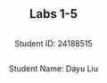 
<div  style="display: flex; flex-direction: column; justify-content: center; align-items: center; height: 100vh;">
<h2>Labs 1-5</h2>
<p>Student ID: 24188515</p>
<p>Student Name: Dayu Liu</p>
</div>

# Lab 1
## AWS Account and Log in
### [1] Log into an IAM user account created for you on AWS.
After receiving the email with original login cridentials, I logged-in and reseted my password accordingly.
![enter image description here](http://127.0.0.1/assets/lab1-1.png)

### [2] Search and open Identity Access Management
Clicked on the top-right panel to access `security cridentials`
![enter image description here](http://127.0.0.1/assets/lab1-2.png)

Under the `access key` tab, create new access key and secret. Store the key and secret into somewhere private and secure.
![enter image description here](http://127.0.0.1/assets/lab1-3.png)

## Set up recent Linux OSes

I am running a windows machine, I decided to go with `ubuntus on windows` because it offers an isolated environment and separated file directory, which sets ease with file management.
![enter image description here](http://127.0.0.1/assets/lab1-4.png)

## Install Linux packages
### [1] Install Python 3.10.x
Because my ubuntu version is already `22.04`, I will get the lastest python version which is `3.10.12`.
To update apt to latest version:
```
sudo apt update
sudo apt -y upgrade
```
![enter image description here](http://127.0.0.1/assets/lab1-5.png)
To check the latest version of python:
`python3 -V`
![enter image description here](http://127.0.0.1/assets/lab1-6.png)
To install pip3:
`sudo apt install -y python3-pip`
![enter image description here](http://127.0.0.1/assets/lab1-7.png)

### [2] Install awscli
To install AWS CLI and upgrade to latest version:
`pip3 install awscli --upgrade`
![enter image description here](http://127.0.0.1/assets/lab1-8.png)

### [3] Configure AWS
To configure and connect to Amazon EC2:
`aws configure`
![enter image description here](http://127.0.0.1/assets/lab1-9.png)

### [4] Install boto3
I find this step redundant as `botocore` is already inluded in AWS Cli package, but just for the spirit:
`pip3 install boto3`
![enter image description here](http://127.0.0.1/assets/lab1-10.png)

## Test the installed environment
### [1] Test the AWS environment
To confirm that we are connected to the `AWS environment`, run a simple command which prints out the region table.
`aws ec2 describe-regions --output table`
![enter image description here](http://127.0.0.1/assets/lab1-11.png)

### [2] Test the Python environment
We executed a command offered by AWS-Cli in the terminal, now we want to test on the python environment to achive a similar goal:
```
python3
>>> import boto3
>>> ec2 = boto3.client('ec2')
>>> response = ec2.describe_regions()
>>> print(response)
```
![enter image description here](http://127.0.0.1/assets/lab1-12.png)

### [3] Write a Python script
Now we create a python script to wrap these lines in one file and also format the reponse into table structure.
The python script is located in `~\cits5503\lab1` in my Ubuntu machine.

#### (1) Install dependencies
The pandas library is used here to convert un-tabulated data into structured table.
Run the following code to install the extra dependency
`pip install pandas`

#### (2) Explain the code
The code in the script adds an extra step, the reponse data is sent as a parameter into pandas dataframe and then gets printed.
```
import boto3 as bt
import pandas as pd

ec2 = bt.client('ec2')
response = ec2.describe_regions()
regions = response['Regions']
regions_df = pd.DataFrame(regions)
print(regions_df)
```

#### (3) Run the script

run the following code to execute the python script:
`python3 lab1.py`

#### [4] Get the results
After the script is executed, results are printed in a table structure:
| --- | Endpoint | RegionName | OptInStatus |
| --- | --- | --- | --- |
0| ec2.ap-south-1.amazonaws.com| ap-south-1| opt-in-not-required
1| ec2.eu-north-1.amazonaws.com| eu-north-1| opt-in-not-required
2| ec2.eu-west-3.amazonaws.com| eu-west-3| opt-in-not-required
3| ec2.eu-west-2.amazonaws.com| eu-west-2| opt-in-not-required
4| ec2.eu-west-1.amazonaws.com| eu-west-1| opt-in-not-required
5| ec2.ap-northeast-3.amazonaws.com| ap-northeast-3| opt-in-not-required
6| ec2.ap-northeast-2.amazonaws.com| ap-northeast-2| opt-in-not-required
7| ec2.ap-northeast-1.amazonaws.com| ap-northeast-1| opt-in-not-required
8| ec2.ca-central-1.amazonaws.com| ca-central-1| opt-in-not-required
9| ec2.sa-east-1.amazonaws.com| sa-east-1| opt-in-not-required
10| ec2.ap-southeast-1.amazonaws.com| ap-southeast-1| opt-in-not-required
11| ec2.ap-southeast-2.amazonaws.com| ap-southeast-2| opt-in-not-required
12| ec2.eu-central-1.amazonaws.com| eu-central-1| opt-in-not-required
13| ec2.us-east-1.amazonaws.com| us-east-1| opt-in-not-required
14| ec2.us-east-2.amazonaws.com| us-east-2| opt-in-not-required
15| ec2.us-west-1.amazonaws.com| us-west-1| opt-in-not-required
16| ec2.us-west-2.amazonaws.com| us-west-2| opt-in-not-required

<div  style="page-break-after: always;"></div>

# Lab 2

## Create an EC2 instance using awscli
### [1] Create a security group
Create a security group with the name of my student number `24188516-sg`, `--group-name` specifies the group name and `--description` adds a description.
```
aws ec2 create-security-group --group-name 24188516-sg --description "security group for development environment"
```
![enter image description here](http://127.0.0.1/assets/lab2-1.png)
The response will return the GroupId being created.
### [2] Authorise inbound traffic for ssh
Create a rule to add tcp permission to this security group, `--protocol` specifies which internet protocol, `--port` specifies which port used for connection and `--cidr` specifies IP routing.
```
aws ec2 authorize-security-group-ingress --group-name 24188516-sg --protocol tcp --port 22 --cidr 0.0.0.0/0
```
![enter image description here](http://127.0.0.1/assets/lab2-2.png)

The response will return the newly created rule along with specific rulesets.

### [3] Create a key pair
Now we need to create a `private key` and `public key` pair for encrypted connection. The `generated private key` is then saved as plain-text into `24188516-key.pem` file.
```
aws ec2 create-key-pair --key-name 24188516-key --query 'KeyMaterial' --output text > 24188516-key.pem
```

To use this key on Linux, copy the file to a directory ~/.ssh and change the permissions to:
```
chmod 400 24188516-key.pem
```
This grants the owner of the file read permission, the output is as follow:
![enter image description here](http://127.0.0.1/assets/lab2-3.png)
![enter image description here](http://127.0.0.1/assets/lab2-4.png)

### [4] Create the instance 
Because my student number is `24188516`, create an ec2 instance in `eu-north-1` region. `--image-id` specifies ami id with preset configurations, mine is `ami-07a0715df72e58928`. `--instance-type` is set to t2.micro, and we are using the private key `24188516-key`
```
 aws ec2 run-instances --image-id ami-07a0715df72e58928 --security-group-ids 24188516-sg --count 1 --instance-type t3.micro --key-name 24188516-key --query 'Instances[0].InstanceId'
 ```

For some reason, at the moment I was working on the lab, t2.micro container is not supported so I switched to t3.micro. The instance is created with instance id `i-0553e2ea0492e1c73`
![enter image description here](http://127.0.0.1/assets/lab2-6.png)
![enter image description here](http://127.0.0.1/assets/lab2-5.png)

### [5] Add a tag to your Instance
Now we have the instance id `i-0553e2ea0492e1c73`, add a tag that specifies the name, the value should be my student number with -vm `24188516-vm` for using single instance.
 ```
  aws ec2 create-tags --resources i-0553e2ea0492e1c73 --tags Key=Name,Value=24188516-vm
 ```

### [6] Get the public IP address
**describe-instances** returns available information to the instance with `--instance-ids`, since we only want the IP address for ssh purpose, the query limits the output to only `Reservations[0].Instances[0].PublicIpAddress`
```
aws ec2 describe-instances --instance-ids i-0553e2ea0492e1c73 --query 'Reservations[0].Instances[0].PublicIpAddress'
```
![enter image description here](http://127.0.0.1/assets/lab2-7.png)

### [7] Connect to the instance via ssh
Use the stored pem key to connect to the public IP `16.171.151.20` of the instance via SSH
```
ssh -i 24188516-key.pem ubuntu@16.171.151.20
```
Now that the server is connected, we can see system information on the console:
![enter image description here](http://127.0.0.1/assets/lab2-8.png)

### [8] List the created instance using the AWS console
The original instance from step 1-7 was destoyed over night so you might see the instance id has changed because I had to create a new one. This is the screenshot:
![enter image description here](http://127.0.0.1/assets/lab2-9.png)

## Create an EC2 instance with Python Boto3

The script uses **boto3** package instead of cli commands. Names of some of the methods and parameters can vary but they achieved the same goal. The **Group name, Key name and Instance name** all have an appendix **'-2'** to differentiate from the previous practice.

The code is as follows:
```
import  boto3  as  bt
import  os

# constants
GroupName  =  '24188516-sg-2'
KeyName  =  '24188516-key-2'
InstanceName=  '24188516-vm-2'

ec2  =  bt.client('ec2')

# 1 create security group
step1_response  =  ec2.create_security_group(
	Description="security group for development environment",
	GroupName=GroupName
)

# 2 authorise ssh inbound rule
step2_response  =  ec2.authorize_security_group_ingress(
	GroupName=GroupName,
	IpPermissions=[
		{
			'IpProtocol': 'tcp',
			'FromPort': 22,
			'ToPort': 22,
			'IpRanges': [{'CidrIp': '0.0.0.0/0'}]
		}
	]
)

# 3 create key-pair
step3_response  =  ec2.create_key_pair(KeyName=KeyName)
PrivateKey  =  step3_response['KeyMaterial']
## save key-pair
with  open(f'{KeyName}.pem', 'w') as  file:
file.write(PrivateKey)
## grant file permission
os.chmod(f'{KeyName}.pem', 0o400)

# 4 create instance
step4_response  =  ec2.run_instances(
	ImageId='ami-07a0715df72e58928',
	SecurityGroupIds=[GroupName],
	MinCount=1,
	MaxCount=1,
	InstanceType='t3.micro',
	KeyName=KeyName
)
InstanceId  =  step4_response['Instances'][0]['InstanceId']

# 5 create tag
step5_repsonse  =  ec2.create_tags(
	Resources=[InstanceId],
	Tags=[
		{
		'Key': 'Name',
		'Value': InstanceName
		}
	]
)

# 6 get IP address
step6_response  =  ec2.describe_instances(InstanceIds=[InstanceId])
# Extract the public IP address
public_ip_address  =  step6_response['Reservations'][0]['Instances'][0]['PublicIpAddress']

# print all responses
print(f"{step1_response}\n{step2_response}\n{PrivateKey}\n{InstanceId}\n{step5_repsonse}\n{public_ip_address}\n")
```

After the script is executed, the repsonses of each step is printed as follows:
![enter image description here](http://127.0.0.1/assets/lab2-10.png)

Go to the AWS console to check the created instance;
![enter image description here](http://127.0.0.1/assets/lab2-11.png)

## Use Docker inside a Linux OS

### [1][2][3] Install and run Docker
This command is used to install necessary packages for the Docker service.
```
sudo apt install docker.io -y
```
This command is used to start the Docker service immediately.
```
sudo systemctl start docker
```
This command is used to enable the Docker service to start automatically at boot time.
```
sudo systemctl enable docker
```
![enter image description here](http://127.0.0.1/assets/lab2-12.png)

### [4] Check the version
After the Docker service is installed and enabled, run this command to check version and make sure it's working properly
```
docker --version
```
![enter image description here](http://127.0.0.1/assets/lab2-13.png)


### [5] Build and run an httpd container
The file index.html is located inside the html directory and add the following content, which does a single thing to display a paragraph with text **"Hello, World!"**.
```
  <html>
    <head> </head>
    <body>
      <p>Hello World!</p>
    </body>
  </html>
```

Create a file called Dockerfile outside the html directory with the following content. This specifies Docker to use Apache HTTP Server version 2.4 and copy whatever inside **/html** folder to the destination directory inside the Docker container, which is **/usr/local/apache2/htdocs/**
```
FROM httpd:2.4
COPY ./html/ /usr/local/apache2/htdocs/
```

Add my current user **liudayubob** to the docker group to grant permission, reboot uBuntus console and build the docker image 
```
sudo usermod -a -G docker <username>
```


Build a docker image. This command tells docker to build the image under the current **/html** directory and add a tag called **my-apache2**
```
docker build -t my-apache2 .
```
![enter image description here](http://127.0.0.1/assets/lab2-14.png)
Run the image. First parameter maps ports between the host machine and the Docker container to **port 80**, second paramater **'-dit'** runs the container in detached mode, keeps STDIN open and allocates a pseudo-TTY to let docker image run in background and enables interaction with the container. The container is named as **my-app** and uses **my-apache2** image built earlier.
```
docker run -p 80:80 -dit --name my-app my-apache2
```
![enter image description here](http://127.0.0.1/assets/lab2-15.png)

Open a browser and access address: http://localhost or http://127.0.0.1. The html page is hosted and prints out "Hello World!"
![enter image description here](http://127.0.0.1/assets/lab2-16.png)

### [6] Other docker commands

To check what is running.
```
docker ps -a
```
![enter image description here](http://127.0.0.1/assets/lab2-17.png)

This prints out some properties of the running container such as **Container ID, STATUS, PORTS**, with the corresponding container name and image name that we assigned.

To stop and remove the container
```
docker stop my-app
docker rm my-app
```

<div  style="page-break-after: always;"></div>

# Lab 3
### [1] Preparation
Files and directories are created as required, this is the following file structure with three files `cloudstorage.py`, `rootfile.txt` and `subfile.txt`
![enter image description here](http://127.0.0.1/assets/lab2-18.png)

### [2] Save to S3 by updating `cloudstorage.py`
The modified  `cloudstorage.py` is as followed, it will create an S3 bucket named `24188516-cloudstorage` if not existed, then traverse through all the directories and subdirectories in the root directory, and submit any discovered files to the `24188516-cloudstorage` bucket.

```
import os
import boto3
import base64

ROOT_DIR =  '.'
ROOT_S3_DIR =  '24188516-cloudstorage'
s3 = boto3.client("s3")

bucket_config = {'LocationConstraint': 'eu-north-1'}
def upload_file(folder_name, file, file_name):
	file_key = os.path.join(folder_name, file_name).replace("\\", "/")
	s3.upload_file(file, ROOT_S3_DIR, file_name) # file path, bucket name, key
	print("Uploading %s"  %  file)

# Main program
# Insert code to create bucket if not there
try:
	response = s3.create_bucket(
		Bucket=ROOT_S3_DIR,
		CreateBucketConfiguration=bucket_config
	)
	print("Bucket created: $s"  % response)
except  Exception  as error:
	print("Bucket creation failed: %s"  % error)
	pass

# parse directory and upload files
for dir_name, subdir_list, file_list in os.walk(ROOT_DIR, topdown=True):
	if dir_name != ROOT_DIR:
		for fname in file_list:
			upload_file("%s/"  % dir_name[2:], "%s/%s"  % (dir_name, fname), fname)
print("done")
```

The `s3.upload_file` methods takes in three parameters: **File path, Bucket name, File key**. We will concat both the *folder_name* and *file_name* as the file key, this way the file will be uploaded to the same file structure as our local machine.

![enter image description here](http://localhost/assets/lab2-19.png)

### [3] Restore from S3
Create a new program called `restorefromcloud.py` that reads the S3 bucket and writes the contents of the bucket within the appropriate directories.
`s3.list_objects_v2` will print all the files in the bucket along with their attributes such as **Key, Name**, etc. Join the local **ROOT_TARGET_DIR** with **Key** to form the local **local_file_path **. Check if local directory exists with `os.path.exists()`, if not create is with `os.makedirs()`, after that we can call `s3.download_file(ROOT_S3_DIR, s3_key, local_file_path)` with 3 parameters **Bucket, Key, Filename** to download the remote copy to corresponding local directory.
```
import  os
import  boto3

ROOT_TARGET_DIR  =  '.'  # Root directory where files will be restored to
ROOT_S3_DIR  =  '24188516-cloudstorage'
s3  =  boto3.client("s3")

def  download_file(s3_key, local_file_path):
	local_dir  =  os.path.dirname(local_file_path)
	# Ensure the local directory exists
	if  not  os.path.exists(local_dir):
		print(f"Create directory {local_dir}")
		os.makedirs(local_dir)

	# Download the file
	s3.download_file(ROOT_S3_DIR, s3_key, local_file_path)
	print(f"Downloading {s3_key} to {local_file_path}")

# Main program
# List all objects in the S3 bucket
objects  =  s3.list_objects_v2(Bucket=ROOT_S3_DIR)

if  'Contents'  in  objects:
	for  obj  in  objects['Contents']:
		s3_key  =  obj['Key']
		local_file_path  =  os.path.join(ROOT_TARGET_DIR, s3_key).replace("/", os.path.sep)
		# Download the file from S3 to the corresponding local path
		download_file(s3_key, local_file_path)
else:
	print("No objects found in the bucket.")
	pass
	
print("done")
```
![enter image description here](http://localhost/assets/lab2-20.png)

### [4] Write information about files to DynamoDB

 1. Install DynamoDB

Create and jump into the dynamodb directory. Then install **JRE** and **DynamoDB** package and extract the tarball files on our lab3 folder. Once the DynamoDB package is extracted, there will be a java compiled code `DynamoDBLocal.jar` and a folder with libraries `DynamoDBLocal_lib`, which we use to run the DynamoDB instance.
```
mkdir dynamodb
cd dynamodb

# install jre
sudo apt-get install default-jre
# install dynamodb
wget https://s3-ap-northeast-1.amazonaws.com/dynamodb-local-tokyo/dynamodb_local_latest.tar.gz

# unzip dynamodb
tar -zxvf dynamodb_local_latest.tar.gz
```
![enter image description here](http://localhost/assets/lab2-21.png)

Start DynamoDBLocal instance on JRE environment, I will specify the `-port` number to **8001** since 8000 was already taken for other tasks on my machine. The `-sharedDb` parameter instructs to create a single database file named _shared-local-instance.db_. Every program that connects to DynamoDB accesses this file
```
java -Djava.library.path=./DynamoDBLocal_lib -jar DynamoDBLocal.jar –sharedDb -port 8001
```
![enter image description here](http://localhost/assets/lab2-22.png)

2. Create table in DynamoDB
Create a `databaseoperation.py` script to create the table on DynamoDB, with the following attributes, where `userId` is the partition key and `fileName` is the sort key. `KeyType` indicates `HASH` for Partition key and `RANGE` for sort key. `AttributeName ` and `AttributeType` specify the name and the type of each attribute in the table.
 
 **Because DynamoDB is a schema-free database, attributes can be added directly when inserting items into the table, we don't need to declare 'path', 'lastUpdated', 'owner', 'permissions' to comply with AWS's coding standards**
 
```
# database schema
CloudFiles = {
	'userId',
	'fileName',
	'path',
	'lastUpdated',
	'owner',
	'permissions'
}
```
```
# createtable.py
import  boto3

def  create_db_table():
# initialize dynamodb service instance
dynamodb  =  boto3.resource('dynamodb', endpoint_url="http://localhost:8001")
table  =  dynamodb.create_table(
	TableName='CloudFiles',
	KeySchema=[
		{
		'AttributeName': 'userId',
		'KeyType': 'HASH'  # Partition key
		},
		{
		'AttributeName': 'fileName',
		'KeyType': 'RANGE'  # Sort key
		}
	],

	AttributeDefinitions=[
		{
		'AttributeName': 'userId',
		'AttributeType': 'S'
		},
		{
		'AttributeName': 'fileName',
		'AttributeType': 'S'
		}
	],
	ProvisionedThroughput={
		'ReadCapacityUnits': 1,
		'WriteCapacityUnits': 1
	}
)
print("Table status:", table.table_status)

if  __name__  ==  '__main__':
	create_db_table()
```
![enter image description here](http://localhost/assets/lab2-23.png)

3. Write data into the `CloudFiles` table
In this case, we will first use `s3.list_objects_v2()` to list all files in the `24188516-cloudstorage` bucket, the object in `s3.list_objects_v2()` contains **Key** and **LastModified**, to get extra attributes on **Owner, Permission**, we would do an extra call on `s3.get_object_acl` where these information can be found under **Grants** and **Owner** attributes. After we successfully extra all neccessary attributes, call `dynamodb_table.put_item()` to insert each object into the database. Because my region is in `eu-north-1`, we will fill owner Id into the owner field.

```
# writetable.py
import  boto3
import  os

BUCKET_NAME  =  '24188516-cloudstorage'
DB_NAME  =  'CloudFiles'

# Set up AWS instances for S3 and DynamoDB
s3  =  boto3.client('s3')
dynamodb  =  boto3.resource('dynamodb', endpoint_url="http://localhost:8001")
dynamodb_table  =  dynamodb.Table(DB_NAME)

def  list_files():
	# List all objects in the S3 bucket
	files  = []
	objects  =  s3.list_objects_v2(Bucket=BUCKET_NAME)
	if  'Contents'  in  objects:
	for  obj  in  objects['Contents']:
		# get access control list for owner and permission information
		obj_acl  =  s3.get_object_acl(Bucket=BUCKET_NAME, Key=obj['Key'])
		files.append({**obj, **obj_acl})
		return  files

def  extract_file_attributes(file):
	file_attributes  = {
		'userId': file['Grants'][0]['Grantee']['ID'],
		'fileName': os.path.basename(file['Key']),
		'path': file['Key'],
		'lastUpdated': file['LastModified'].isoformat(),
		'owner': file['Owner']['ID'],
		'permissions': file['Grants'][0]['Permission']
	}
	return  file_attributes

  

def  write_to_table():
# List all files in the bucket
try:
	files  =  list_files()
	# Iterate through each file
	for  file  in  files:
		# Extract attributes for a file
		file_attributes  =  extract_file_attributes(file)
		
		# Write the attributes to DynamoDB
		db_res  =  dynamodb_table.put_item(Item=file_attributes)
		print(f"Inserted {file_attributes['fileName']} into DynamoDB")
	
except  Exception  as  error:
	print("Database write operation failed: %s"  %  error)
	pass

if  __name__  ==  '__main__':
write_to_table()
```
![enter image description here](http://localhost/assets/lab2-24.png)


4. Print and destroy the `CloudFiles` table
Use AWS CLI command to scan the created DynamoDB table, the table structure can be shown below.
`aws dynamodb scan --table-name CloudFiles --endpoint-url http://localhost:8001`

![enter image description here](http://localhost/assets/lab2-25.png)


Use AWS CLI command to delete the created DynamoDB table. In this case, only the defined schema which are **Hash** and **Range** key will be printed.
`aws dynamodb delete-table --table-name CloudFiles --endpoint-url http://localhost:8001`

![enter image description here](http://localhost/assets/lab2-26.png)

<div  style="page-break-after: always;"></div>

# Lab 4
## Apply a policy to restrict permissions on bucket

### [1] Write a Python script
Apply the access permission policy to the S3 bucket `24188516-cloudstorage` in the last lab to allow only your username to access the bucket. The following code means to create a statement with user defined **Sid**, that **DENY** actions which are all **s3.*** actions to access resources in ``arn:aws:s3:::24188516-cloudstorage/*``, meaning all files under `24188516-cloudstorage` bucket, if the requesting user **aws:username** is not `24188516@student.uwa.edu.au`

The bucket policy as a JSON document, **Version** is the policy language recognized by AWS so we should keep it as `"2012-10-17"`, the **Statement** wraps our policy inside.
```
# bucketpolicy.json
{
	"Version": "2012-10-17",
	"Statement": {
		"Sid": "AllowAllS3ActionsInUserFolderForUserOnly",
		"Effect": "DENY",
		"Principal": "*",
		"Action": "s3:*",
		"Resource": "arn:aws:s3:::24188516-cloudstorage/*",
		"Condition": {
			"StringNotLike": {
				"aws:username":"24188516@student.uwa.edu.au"
			}
		}
	}
}
```

Because policy parameter only takes in JSON string, our policy is in JSON format. Open the `bucketpolicy.json`, load the json file with `json.load()` and then convert it into string with `json.dumps()`, finally call `s3.put_bucket_policy()` to apply the policy to our bucket.

```
# addpolicy.py
import boto3
import json

BUCKET_NAME =  '24188516-cloudstorage'

# Create an S3 instance
s3 = boto3.client('s3')

def  apply_bucket_policy():
	# Import the policy
	with  open('bucketpolicy.json', 'r') as policy_file:
		policy = json.load(policy_file)
		
	# stringify the policy to JSON document
	policy_string = json.dumps(policy)

	# Apply the policy to the bucket
	response = s3.put_bucket_policy(Bucket=BUCKET_NAME, Policy=policy_string)
	print("Policy applied!", response)

if  __name__  ==  '__main__':
	apply_bucket_policy()
```
![enter image description here](http://localhost/assets/lab4-1.png)

### [2] Check whether the script works
Test if the policy is applied with `aws s3api get-bucket-policy` on bucket `24188516-cloudstorage` and format the output the plain text
`aws s3api get-bucket-policy --bucket 24188516-cloudstorage --query Policy --output text`

![enter image description here](http://localhost/assets/lab4-2.png)

Now go to AWS console and see the result visually
![enter image description here](http://localhost/assets/lab4-3.png)

To check if the script works, assume I mess up the **username** and limit the access to only `12345678@student.uwa.edu.au`, now let's try to access the resources in the current user ~~`24188516@student.uwa.edu.au`~~. As expected, the access is **denied**.
![enter image description here](http://localhost/assets/lab4-4.png)

![enter image description here](http://localhost/assets/lab4-5.png)

## AES Encryption using KMS

### [1] Policy to be attached to KMS key
The following file `kmspolicy.json` contains the policy to be attached to the KMS key, which grants specific permissions to  root account and also IAM user which is me at 24188516@student.uwa.edu.au. First it grants the root user full access to all KMS operations `kms:*` on all resources `Resource: "*"`. Then it allows the IAM user to perform key management operations such as **creating, describing, enabling, disabling, tagging, and deleting** keys. Thirdly, it allows the IAM user to use the key for cryptographic operations like **encrypting, decrypting, re-encrypting, and generating data keys**. Lastly it allows the IAM user to manage grants (**create, list, revoke**) for the key only when the grant is for an AWS resource `kms:GrantIsForAWSResource`.

```
# kmspolicy.json
{
	"Version": "2012-10-17",
	"Id": "key-consolepolicy-3",
	"Statement": [
		{
			"Sid": "Enable IAM User Permissions",
			"Effect": "Allow",
			"Principal": {
				"AWS": "arn:aws:iam::489389878001:root"
			},
			"Action": "kms:*",
			"Resource": "*"
		},
		{
			"Sid": "Allow access for Key Administrators",
			"Effect": "Allow",
			"Principal": {
				"AWS": "arn:aws:iam::489389878001:user/24188516@student.uwa.edu.au"
			},
			"Action": [
				"kms:Create*",
				"kms:Describe*",
				"kms:Enable*",
				"kms:List*",
				"kms:Put*",
				"kms:Update*",
				"kms:Revoke*",
				"kms:Disable*",
				"kms:Get*",
				"kms:Delete*",
				"kms:TagResource",
				"kms:UntagResource",
				"kms:ScheduleKeyDeletion",
				"kms:CancelKeyDeletion"
			],
			"Resource": "*"
		},
		{
			"Sid": "Allow use of the key",
			"Effect": "Allow",
			"Principal": {
				"AWS": "arn:aws:iam::489389878001:user/24188516@student.uwa.edu.au"
			},
			"Action": [
				"kms:Encrypt",
				"kms:Decrypt",
				"kms:ReEncrypt*",
				"kms:GenerateDataKey*",
				"kms:DescribeKey"
			],
			"Resource": "*"
		},
		{
			"Sid": "Allow attachment of persistent resources",
			"Effect": "Allow",
			"Principal": {
				"AWS": "arn:aws:iam::489389878001:user/24188516@student.uwa.edu.au"
			},
			"Action": [
				"kms:CreateGrant",
				"kms:ListGrants",
				"kms:RevokeGrant"
			],
			"Resource": "*",
			"Condition": {
				"Bool": {
					"kms:GrantIsForAWSResource": "true"
				}
			}
		}
	]
}
```

### [2] Attach a policy to the created KMS key
The following code will create a symmetric encryption KMS key with KMS key material, applying the above policy from the `kmspolicy.json` JSON file, specifying that the key is for encryption and decryption and use. Then it assigns an alias based on the student's ID, the generated alias follows the pattern that starts with `alias/*` resulting `alias/24188516`. 

```
import  boto3
import  json

STUDENT_NUMBER =  '24188516'

def  create_kms_key():
	# import the policy
	with  open('kmspolicy.json', 'r') as  policy_file:
		policy  =  json.load(policy_file)

	# Create a new KMS key with kmspolicy.json
	kms  =  boto3.client('kms')
	key_response  =  kms.create_key(
		Policy  =  json.dumps(policy),
		KeyUsage='ENCRYPT_DECRYPT',
		Origin='AWS_KMS'
	)
	key_id  =  key_response['KeyMetadata']['KeyId']

	# Create an alias for the KMS key
	alias_name  =  f'alias/{STUDENT_NUMBER}'
	alias_response  =  kms.create_alias(
		AliasName=alias_name,
		TargetKeyId=key_id
	)
	print(f"Key and alias generated successfully!")

	if  __name__  ==  "__main__":
		create_kms_key()
```
![enter image description here](http://localhost/assets/lab4-6.png)

### [3] Check whether the script works
Go to the KMS service in AWS console, as you can see the key is created with the alias of `24188516`, in the policy section,  	we can see that user 24188516@student.uwa.edu.au has been granted as the **Key Administrator** and **Key User**.
![enter image description here](http://localhost/assets/lab4-7.png)
![enter image description here](http://localhost/assets/lab4-8.png)

### [4] Use the created KMS key for encryption/decryption
- The following code in `cryptwithkms.py` first lists all the files in the specified S3 bucket `24188516-cloudstorage` and then Iterates over the list of files and calls **encrypt_file()** for each file with certain key.
- Inside **encrypt_file()** function, it retrieves the file content from `s3.get_object()`, encrypts the file content using the specified KMS key with `kms.encrypt()`. The result is returned in **CiphertextBlob** and we upload the encrypted content back to the bucket with a new key that appends _.encrypted_ to the original file name. After uploading the encrypted file, it calls the `decrypt_file()` function to decrypt the encrypted entity.
- Inside **decrypt_file()** function, it retrieves the file content in the same way, then we decrypt encrypted file content with `kms.decrypt()`. The result is the original **Plaintext Bytestring**. We shall convert the bytestring result into a regular string with `.decode('utf-8')`, then the decrypted content is uploaded back to the bucket with a new key that appends _.decrypted_ to the encrypted file name.

```
# cryptwithkms.py
import boto3

s3 = boto3.client('s3')
kms = boto3.client('kms')

BUCKET_NAME = "24188516-cloudstorage"
KMS_KEY = "alias/24188516"

def encrypt_file(file_key):
    # Get the file from bucket and read content
    s3_object = s3.get_object(Bucket=BUCKET_NAME, Key=file_key)
    file_content = s3_object['Body'].read()

    # Encrypt the file content using KMS
    encrypt_res = kms.encrypt(
        KeyId=KMS_KEY,
        Plaintext=file_content
    )
    file_body = encrypt_res['CiphertextBlob']
    encrypt_file_key = f"{file_key}.encrypted"

    # Add the encrypted file to bucket
    s3.put_object(Bucket=BUCKET_NAME, Key=encrypt_file_key, Body=file_body)
    print("File encrypted as: ", encrypt_file_key, "with content: \n", file_body, "\n")
    
	# After encrypted file is uploaded, try to decrypt it
    decrypt_file(encrypt_file_key)

def decrypt_file(file_key):
    # Get the encrypted file from bucket and read content
    s3_object = s3.get_object(Bucket=BUCKET_NAME, Key=file_key)
    file_content = s3_object['Body'].read()

    # Decrypt the file content using KMS
    decrypt_res = kms.decrypt(
        KeyId=KMS_KEY,
        CiphertextBlob=file_content
    )
    plain_text = decrypt_res['Plaintext']
    file_body = plain_text.decode('utf-8') #convert plain text bytes to a regular string
    decrypted_file_key = f"{file_key}.decrypted"

    # Upload the decrypted content back to S3
    s3.put_object(Bucket=BUCKET_NAME, Key=decrypted_file_key, Body=file_body)
    print("File encrypted as: ", decrypted_file_key, "with content: \n", file_body, "\n")

def process_files(BUCKET_NAME, KMS_KEY):
    # List all files in the bucket
    response = s3.list_objects_v2(Bucket=BUCKET_NAME)

    if 'Contents' in response:
        for obj in response['Contents']:
            key = obj['Key']
            encrypt_file(key)

if __name__ == "__main__":
    process_files(BUCKET_NAME, KMS_KEY)
```
![enter image description here](http://localhost/assets/lab4-9.png)

Now we can verify the result in AWS S3 console.
![enter image description here](http://localhost/assets/lab4-10.png)![enter image description here](http://localhost/assets/lab4-11.png)

### [5] Apply `pycryptodome` for encryption/decryption
Because AWS KMS also uses [AES with 256 bits-long](https://docs.aws.amazon.com/crypto/latest/userguide/awscryp-service-kms.html#awscryp-service-kms-using-and-managing), let's do the same with `pycryptodome`.

 1. First install the package
 Run `pip install pycryptodome`
![enter image description here](http://localhost/assets/lab4-12.png)
 
 2. Modify the above code in `cryptwithpycryptodome.py`
Now the code is very similar to `cryptwithkms.py`, with few exceptions:
- Import AES package for encryption/decryption and get_random_bytes for random key generation. The **AES_KEY** shall be **32 bytes** or 256 bits-long for consistency with **AWS KMS** approach.
```
	from Crypto.Cipher import AES
	from Crypto.Random import get_random_bytes
	
	AES_KEY  = get_random_bytes(32) # 32 bytes = 256 bits-long key
```

- For the encryption part, `AES.new(AES_KEY, AES.MODE_EAX)` initializes a new AES cipher object in EAX mode using the generated `AES_KEY`. `cipher.encrypt_and_digest()` converts the plaintext **file_content ** into **ciphertext** using AES algorithm and then generates an authentication **tag** to ensure the integrity of the data and get verified in decryption process.
- For the file_content,  it concatenates the **nonce, tag, and ciphertext** in this exact order into a single byte sequence (`file_body`). **nonce** is a unique value generated to make sure the resulting ciphertext will be different and avoid similar issue to **Hash Collision**.
```
# Encrypt the file content using AES with PyCryptodome in EAX mode
    cipher = AES.new(AES_KEY, AES.MODE_EAX)
    cipher_text, tag = cipher.encrypt_and_digest(file_content) #  extract the ciphertext and tag from the encrypted content
    encrypt_file_key = f"{file_key}.encrypted"

    # Concatenate the nonce, tag, and the ciphertext
    file_body = cipher.nonce + tag + cipher_text
```

- For the decryption part, we need to first extract **nonce, tag, and ciphertext** from the **file_body**. _Nonce_ is the first 16 bytes of the string, _tag_ is the next 16 bytes and _cipher_text _ is the remaining part of the actual encrypted file content, starting from byte 32 onward. 
- We need extracted **nonce** to create a cipher object with the original encryption setup. `cipher.decrypt_and_verify()` decrypts the ciphertext and verifies its integrity using the extracted **tag**
```
    # Parse the nonce, tag, and the ciphertext from the file content
    nonce = file_body[:16]  # 16 bytes for the nonce
    tag = file_body[16:32]  # 16 bytes for the tag
    cipher_text = file_body[32:] # The rest of the file content is the ciphertext

    # Decrypt the file content using AES with PyCryptodome in EAX mode
    cipher = AES.new(AES_KEY, AES.MODE_EAX, nonce=nonce)
    plain_text = cipher.decrypt_and_verify(cipher_text, tag)
    file_body = plain_text.decode('utf-8') #convert plain text bytes to a regular string
```

3. See in actions
Now lets run `python3 cryptwithpycryptodome.py` and see the new approach in action. You can tell that the encrypted contents are different from **[4]** before the encryption key is different. 
![enter image description here](http://localhost/assets/lab4-13.png)
![enter image description here](http://localhost/assets/lab4-10.png)
![enter image description here](http://localhost/assets/lab4-11.png)

## Answer the following question (Marked)

```
What is the performance difference between using KMS and using the custom solution?
```
```
Answer:
I think KMS outperforms in its ease of maintainence and high scalability.
It offers automated key management so we don't need to manually save our keys.
KMS is also highly scalable because they are based on cloud infrastructure, which is critical under significant workload.
**PyCryptodome** is better for its extensibility and low internet overhead. PyCryptodome offers more room of customization with more cryptography algorithms and combinations with different configurations.
It doesn't rely on API calls which are subject to connectivetity and rate limits.
However since encryption/decrption are done on local machine, it doesn't scale well with high workload.

```
<div  style="page-break-after: always;"></div>

# Lab 5
## Application Load Balancer

### [1] Create 2 EC2 instances & Add Application Load Balancer
In the first part to create EC2 instances, we can replicate our code from **lab2** as an entry point. To differentiate some ARNs that were already declared in **lab2**, some resource names are hypenated with suffix "lab5" at the end, for example:
```
GroupName = '24188516-sg-lab5'
KeyName = '24188516-key-lab5'
```
The only difference is that we need to create EC2 instances and specify their separated availbility zones (subnet). This can be done by using `ec2.describe_subnets()` to fetch the subnets in each dedicated availablity zones and add the parameter **SubnetId** when doing `ec2.run_instances(SubnetId=SubnetId)`.
Then we will create *load balancer* and *target group* step by step
 - Create load balancer: Use `elbv2.create_load_balancer()` with our choosen **Subnets**, created **SecurityGroups**, etc.
 - Create target group: Use `ec2.describe_vpcs()` to find the vpc that will host our instances and then use `elbv2.create_target_group()` with **Protocol**, **Port**, **VpcId**, etc.
- Register instances as targets: Use `elbv2.register_targets()` with **TargetGroupArn** (return from `elbv2.create_target_group()`) and **Targets** (Id as **InstanceId**)
- Add a listener to forward traffic will be forwarded to a target group.
This is the full script of the code and I will explain the steps on creating load balancer and target group down below. 
```
import boto3 as bt
import os

GroupName = '24188516-sg-lab5'
KeyName = '24188516-key-lab5'
InstanceName1 = '24188516-vm1'
InstanceName2 = '24188516-vm2'
LoadBalancerName = '24188516-elb'
TargetGroupName = '24188516-tg'

# Initialize EC2 and ELBv2 clients
ec2 = bt.client('ec2', region_name='eu-north-1')
elbv2 = bt.client('elbv2')

# 1. Create security group
step1_response = ec2.create_security_group(
    Description="Security group for lab5 environment",
    GroupName=GroupName
)

# 2. Authorize SSH (port 22) and HTTP (port 80) inbound rules
step2_response = ec2.authorize_security_group_ingress(
    GroupName=GroupName,
    IpPermissions=[
        {
            'IpProtocol': 'tcp',
            'FromPort': 22,
            'ToPort': 22,
            'IpRanges': [{'CidrIp': '0.0.0.0/0'}]
        },
        {
            'IpProtocol': 'tcp',
            'FromPort': 80,
            'ToPort': 80,
            'IpRanges': [{'CidrIp': '0.0.0.0/0'}]
        }
    ]
)

# 3. Create key-pair
step3_response = ec2.create_key_pair(KeyName=KeyName)
PrivateKey = step3_response['KeyMaterial']
## Save key-pair
with open(f'{KeyName}.pem', 'w') as file:
    file.write(PrivateKey)
## Grant file permission
os.chmod(f'{KeyName}.pem', 0o400)

# 4. Get two of subnets in availability zones
step4_response = ec2.describe_subnets()['Subnets']
Subnets = [subnet['SubnetId'] for subnet in step4_response[:2]]

# 5. Create instances in these two availability zones
Instances = []
for idx, SubnetId in enumerate(Subnets):
    InstanceName = f"24188516-vm{idx + 1}"
    step5_response = ec2.run_instances(
        ImageId='ami-07a0715df72e58928',
        SecurityGroupIds=[step1_response['GroupId']],
        MinCount=1,
        MaxCount=1,
        InstanceType='t3.micro',
        KeyName=KeyName,
        SubnetId=SubnetId
    )
    InstanceId = step5_response['Instances'][0]['InstanceId']
    Instances.append(InstanceId)
    
    # Tag instance with the appropriate name
    ec2.create_tags(
        Resources=[InstanceId],
        Tags=[
            {
                'Key': 'Name',
                'Value': InstanceName
            }
        ]
    )

# 6. Create application load balancer
step6_response = elbv2.create_load_balancer(
    Name=LoadBalancerName,
    Subnets=Subnets,
    SecurityGroups=[step1_response['GroupId']],
    Scheme='internet-facing',
    Type='application'
)
LoadBalancerArn = step6_response['LoadBalancers'][0]['LoadBalancerArn']

# 7. Create target group
VpcId = ec2.describe_vpcs()['Vpcs'][0]['VpcId']
step7_response = elbv2.create_target_group(
    Name=TargetGroupName,
    Protocol='HTTP',
    Port=80,
    VpcId=VpcId,
    TargetType='instance'
)
TargetGroupArn = step7_response['TargetGroups'][0]['TargetGroupArn']

# 8. Register instances as targets
elbv2.register_targets(
    TargetGroupArn=TargetGroupArn,
    Targets=[{'Id': InstanceId} for InstanceId in Instances]
)

# 9. Create a listener for the load balancer
elbv2.create_listener(
    LoadBalancerArn=LoadBalancerArn,
    Protocol='HTTP',
    Port=80,
    DefaultActions=[{
        'Type': 'forward',
        'TargetGroupArn': TargetGroupArn
    }]
)

# Printouts
print(f"Instance IDs: {Instances}")
print(f"Load Balancer ARN: {LoadBalancerArn}")
print(f"Target Group ARN: {TargetGroupArn}")
```


### [3] Test the Application Load Balancer

Try and access each EC2 instance using its public IP address in a browser. The load balancer is expected not to work at the moment, because Apache 2 is not installed in the instance. To make it work, follow the steps below:

First, ssh to each of the two instances. If you can't make it, try [here](https://bobbyhadz.com/blog/aws-ssh-permission-denied-publickey).

Second, update each instance:

```
sudo apt-get update
```

Third, install apache2 in each instance:

```
sudo apt install apache2
```

 sudo vi /var/www/html/index.html


Fourth, edit the `<title>` and `</title>` tags inside the `/var/www/html/index.html` file to show the instance name.

Last, use a browser from your host OS to access each instance by their respective IP address and see if you can get an Apache web page that shows your instance name. Output what you've got. If you are using the University network, it is likely that you cannot access the installed apache2. To address this issue, you may switch to a non-university network.

<!--stackedit_data:
eyJoaXN0b3J5IjpbLTExNjQ1NTY0MjEsLTYyNDM0Mzg3Nyw3Mz
UyMDY5MjksLTEwMjQyMDU0NCwtMTQyMjM0NzE4MCwzNzM4OTQz
NTAsLTIwNTAwMTIxMzIsLTk0ODE4NzQsNTYwODU5NDE2LDE0Mz
YzODQzNjYsLTkxMTY0MDYyMCwtMjA4ODc0NjYxMl19 
-->
<!--stackedit_data:
eyJoaXN0b3J5IjpbMTEzNDAyNjY3NywtMTE4NzA3MTgwOSwxND
gzNTI2NDIzLDk0NTcyNzY0MSwxNTMzMDQ4NTQzLDU0MTc0ODQ0
NCwxMzQ3MTMxMDA4LDEyMTQ5ODc3NzEsLTE1NDk4NzEzOTUsLT
EyNTEzNjE0MjcsLTkyODM5Mzk3MSwtMTk1NzEyOTU2LDY5Njk3
MjE1NiwtMTc4NDE2NTE1OCwtMTc2Njk4OTkzNiwtMTA4NzA5Mj
Y0MCwtMjA3NDIxNzc4LDE0MTM1MDQ5NTMsLTExMjg3NTgwNCwt
MjA4MDI1NzA0Ml19
-->